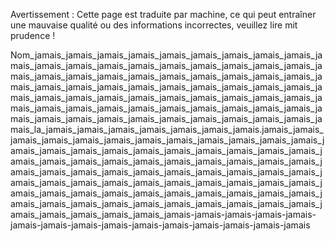 Avertissement : Cette page est traduite par machine, ce qui peut entraîner une mauvaise qualité ou des informations incorrectes, veuillez lire mit prudence !

Nom_jamais_jamais_jamais_jamais_jamais_jamais_jamais_jamais_jamais_jamais_jamais_jamais_jamais_jamais_jamais_jamais_jamais_jamais_jamais_jamais_jamais_jamais_jamais_jamais_jamais_jamais_jamais_jamais_jamais_jamais_jamais_jamais_jamais_jamais_jamais_jamais_jamais_jamais_jamais_jamais_jamais_jamais_jamais_jamais_jamais_jamais_jamais_jamais_jamais_jamais_jamais_jamais_jamais_jamais_jamais_jamais_jamais_jamais_jamais_jamais_jamais_jamais_jamais_jamais_jamais_jamais_jamais_jamais_jamais_jamais_la_jamais_jamais_jamais_jamais_jamais_jamais_jamais.jamais_jamais_jamais_jamais_jamais_jamais_jamais_jamais_jamais_jamais_jamais_jamais_jamais_jamais_jamais_jamais_jamais_jamais_jamais_jamais_jamais_jamais_jamais_jamais_jamais_jamais_jamais_jamais_jamais_jamais_jamais_jamais_jamais_jamais_jamais_jamais_jamais_jamais_jamais_jamais_jamais_jamais_jamais_jamais_jamais_jamais_jamais_jamais_jamais_jamais_jamais_jamais_jamais_jamais_jamais_jamais_jamais_jamais_jamais_jamais_jamais_jamais_jamais_jamais_jamais_jamais_jamais_jamais_jamais_jamais_jamais_jamais_jamais_jamais_jamais_jamais_jamais_jamais-jamais-jamais-jamais-jamais-jamais-jamais-jamais-jamais-jamais-jamais-jamais-jamais-jamais-jamais